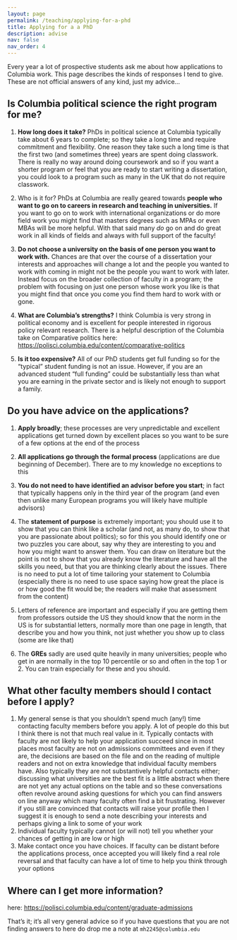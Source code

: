 ```yaml
---
layout: page
permalink: /teaching/applying-for-a-phd
title: Applying for a a PhD
description: advise
nav: false
nav_order: 4
---
```


Every year a lot of prospective students ask me about how applications to Columbia work. This page describes the kinds of responses I tend to give. These are not official answers of any kind, just my advice…

## Is Columbia political science the right program for me?

1. **How long does it take?** PhDs in political science at Columbia typically take about 6 years to complete; so they take a long time and require commitment and flexibility. One reason they take such a long time is that the first two (and sometimes three) years are spent doing classwork. There is really no way around doing coursework and so if you want a shorter program or feel that you are ready to start writing a dissertation, you could look to a program such as many in the UK that do not require classwork.

2. Who is it for? PhDs at Columbia are really geared towards **people who want to go on to careers in research and teaching in universities.** If you want to go on to work with international organizations or do more field work you might find that masters degrees such as MPAs or even MBAs will be more helpful. With that said many *do* go on and do great work in all kinds of fields and always with full support of the faculty!

3. **Do not choose a university on the basis of one person you want to work with.** Chances are that over the course of a dissertation your interests and approaches will change a lot and the people you wanted to work with coming in might not be the people you want to work with later. Instead focus on the broader collection of faculty in a program; the problem with focusing on just one person whose work you like is that you might find that once you come you find them hard to work with or gone.

4. **What are Columbia’s strengths?** I think Columbia is very strong in political economy and is excellent for people interested in rigorous policy relevant research. There is a helpful description of the Columbia take on Comparative politics here: https://polisci.columbia.edu/content/comparative-politics

5. **Is it too expensive?** All of our PhD students get full funding so for the “typical” student funding is not an issue. However, if you are an advanced student “full funding” could be substantially less than what you are earning in the private sector and is likely not enough to support a family.


## Do you have advice on the applications?

1. **Apply broadly**; these processes are very unpredictable and excellent applications get turned down by excellent places so you want to be sure of a few options at the end of the process

2. **All applications go through the formal process** (applications are due beginning of December). There are to my knowledge no exceptions to this

3. **You do not need to have identified an advisor before you start**; in fact that typically happens only in the third year of the program (and even then unlike many European programs you will likely have multiple advisors)

4. The **statement of purpose** is extremely important; you should use it to show that you can think like a scholar (and not, as many do, to show that you are passionate about politics); so for this you should identify one or two puzzles you care about, say why they are interesting to you and how you might want to answer them. You can draw on literature but the point is not to show that you already know the literature and have all the skills you need, but that you are thinking clearly about the issues. There is no need to put a lot of time tailoring your statement to Columbia (especially there is no need to use space saying how great the place is or how good the fit would be; the readers will make that assessment from the content)
5. Letters of reference are important and especially if you are getting them from professors outside the US they should know that the norm in the US is for substantial letters, normally more than one page in length, that describe you and how you think, not just whether you show up to class (some are like that)
6. The **GREs** sadly are used quite heavily in many universities; people who get in are normally in the top 10 percentile or so and often in the top 1 or 2. You can train especially for these and you should.


## What other faculty members should I contact before I apply?

1. My general sense is that you shouldn’t spend much (any!) time contacting faculty members before you apply. A lot of people do this but I think there is not that much real value in it. Typically contacts with faculty are not likely to help your application succeed since in most places most faculty are not on admissions committees and even if they are, the decisions are based on the file and on the reading of multiple readers and not on extra knowledge that individual faculty members have. Also typically they are not substantively helpful contacts either; discussing what universities are the best fit is a little abstract when there are not yet any actual options on the table and so these conversations often revolve around asking questions for which you can find answers on line anyway which many faculty often find a bit frustrating. However if you still are convinced that contacts will raise your profile then I suggest it is enough to send a note describing your interests and perhaps giving a link to some of your work
2. Individual faculty typically cannot (or will not) tell you whether your chances of getting in are low or high
3. Make contact once you have choices. If faculty can be distant before the applications process, once accepted you will likely find a real role reversal and that faculty can have a lot of time to help you think through your options

## Where can I get more information?

here: https://polisci.columbia.edu/content/graduate-admissions

That’s it; it’s all very general advice so if you have questions that you are not finding answers to here do drop me a note at `mh2245@columbia.edu`